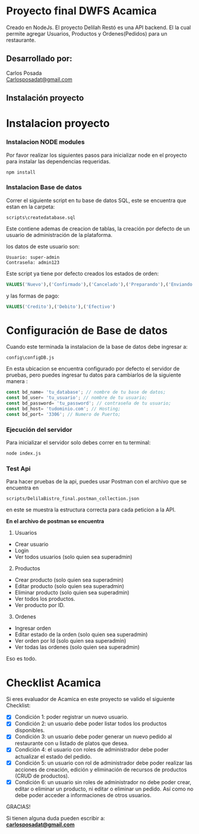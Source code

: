# Proyecto final DWFS Acamica

Creado en NodeJs. El proyecto Delilah Restó es una API backend. El la cual permite agregar Usuarios, Productos y Ordenes(Pedidos) para un restaurante.

## Desarrollado por:
Carlos Posada\
Carlosposadat@gmail.com

## Instalación proyecto

# Instalacion proyecto

### Instalacion NODE modules
Por favor realizar los siguientes pasos para inicializar node en el proyecto para instalar las dependencias requeridas.

```bash
npm install
```

### Instalacion Base de datos

Correr el siguiente script en tu base de datos SQL, este se encuentra que estan en la carpeta:
```
scripts\createdatabase.sql
```
Este contiene ademas de creacion de tablas, la creación por defecto de un usuario de administración de la plataforma.

los datos de este usuario son:

```
Usuario: super-admin
Contraseña: admin123
```
Este script ya tiene por defecto creados los estados de orden:

```sql
VALUES('Nuevo'),('Confirmado'),('Cancelado'),('Preparando'),('Enviando'),('Entregado')
```
y las formas de pago:

```sql
VALUES('Credito'),('Debito'),('Efectivo')
```

# Configuración de Base de datos
Cuando este terminada la instalacion de la base de datos debe ingresar a:
```
config\configDB.js
```
En esta ubicacion se encuentra configurado por defecto el servidor de pruebas, pero puedes ingresar tu datos para cambiarlos de la siguiente manera :

```js
const bd_name= 'tu_database'; // nombre de tu base de datos;
const bd_user= 'tu_usuario'; // nombre de tu usuario;
const bd_password= 'tu_password'; // contraseña de tu usuario;
const bd_host= 'tudominio.com'; // Hosting;
const bd_port= '3306'; // Numero de Puerto;
```


### Ejecución del servidor
Para inicializar el servidor solo debes correr en tu terminal:

```bash
node index.js
```

### Test Api
Para hacer pruebas de la api, puedes usar Postman con el archivo que se encuentra en
```
scripts/DelilaBistro_final.postman_collection.json
```
en este se muestra la estructura correcta para cada peticion a la API.

**En el archivo de postman se encuentra**
1. Usuarios
 - Crear usuario 
 - Login
 - Ver todos usuarios (solo quien sea superadmin)

2. Productos
 - Crear producto (solo quien sea superadmin)
 - Editar producto (solo quien sea superadmin)
 - Eliminar producto (solo quien sea superadmin)
 - Ver todos los productos.
 - Ver producto por ID.
 
3. Ordenes
- Ingresar orden
- Editar estado de la orden (solo quien sea superadmin)
- Ver orden por Id (solo quien sea superadmin)
- Ver todas las ordenes (solo quien sea superadmin)

Eso es todo.

# Checklist Acamica

Si eres evaluador de Acamica en este proyecto se valido el siguiente Checklist:

- [X] Condición 1: poder registrar un nuevo usuario.
- [X] Condición 2: un usuario debe poder listar todos los productos disponibles.
- [X] Condición 3: un usuario debe poder generar un nuevo pedido al restaurante con u listado de platos que desea.
- [X] Condición 4: el usuario con roles de administrador debe poder actualizar el estado del pedido.
- [X] Condición 5: un usuario con rol de administrador debe poder realizar las acciones de creación, edición y eliminación de recursos de productos (CRUD de productos).
- [X] Condición 6: un usuario sin roles de administrador no debe poder crear, editar o eliminar un producto, ni editar o eliminar un pedido. Así como no debe poder acceder a informaciones de otros usuarios.

GRACIAS!

Si tienen alguna duda pueden escribir a:\
**carlosposadat@gmail.com**